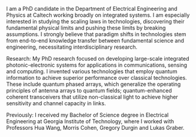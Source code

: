 I am a PhD candidate in the Department of Electrical Engineering and Physics at Caltech working broadly on integrated systems. I am especially interested in studying the scaling laws in technologies, discovering their fundamental physical limits and pushing these limits by breaking assumptions. I strongly believe that paradigm shifts in technologies stem from end-to-end knowledge transfer between fundamental science and engineering, necessitating interdisciplinary research.

Research: My PhD research focused on developing large-scale integrated photonic-electronic systems for applications in communications, sensing and computing. I invented various technologies that employ quantum information to achieve superior performance over classical technologies. These include quantum phased arrays, which generalize the operating principles of antenna arrays to quantum fields; quantum-enhanced coherent transceivers that utilize non-classical light to achieve higher sensitivity and channel capacity in links.

Previously: I received my Bachelor of Science degree in Electrical Engineering at Georgia Institute of Technology, where I worked with Professors Hua Wang, Morris Cohen, Gregory Durgin and Lukas Graber.
